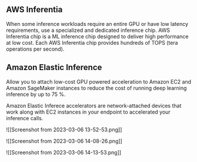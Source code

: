 
## AWS Inferentia

When some inference workloads require  an entire GPU or have low latency requirements, use a specialized and dedicated inference chip. AWS Inferentia chip is a ML inference chip designed to deliver high performance at low cost. Each AWS Inferentia chip provides hundreds of TOPS (tera operations per second).

## Amazon Elastic Inference

Allow you to attach low-cost GPU powered acceleration to Amazon EC2 and Amazon SageMaker instances to reduce the cost of running deep learning inference by up to 75 %.

Amazon Elastic Inferece accelerators are network-attached devices that work along with EC2 instances in your endpoint to accelerated your inference calls. 

![[Screenshot from 2023-03-06 13-52-53.png]]

![[Screenshot from 2023-03-06 14-08-26.png]]

![[Screenshot from 2023-03-06 14-13-53.png]]
